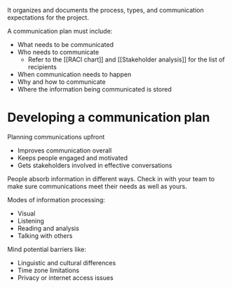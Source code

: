 It organizes and documents the process, types, and communication expectations for the project. 

A communication plan must include:
- What needs to be communicated
- Who needs to communicate
	- Refer to the [[RACI chart]] and [[Stakeholder analysis]] for the list of recipients
- When communication needs to happen
- Why and how to communicate
- Where the information being communicated is stored

# Developing a communication plan 
Planning communications upfront
- Improves communication overall
- Keeps people engaged and motivated
- Gets stakeholders involved in effective conversations

People absorb information in different ways. Check in with your team to make sure communications meet their needs as well as yours. 

Modes of information processing:
- Visual
- Listening
- Reading and analysis
- Talking with others

Mind potential barriers like:
- Linguistic and cultural differences
- Time zone limitations
- Privacy or internet access issues